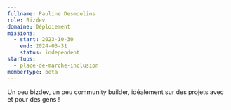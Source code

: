 ```yaml
---
fullname: Pauline Desmoulins
role: Bizdev
domaine: Déploiement
missions:
  - start: 2023-10-30
    end: 2024-03-31
    status: independent
startups:
  - place-de-marche-inclusion
memberType: beta
---
```


Un peu bizdev, un peu  community builder, idéalement sur des projets avec et pour des gens !
